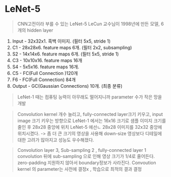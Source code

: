 # LeNet-5

> CNN고전이라 부를 수 있는 LeNet-5 
  LeCun 교수님이 1998년에 만든 모델, 6개의 hidden layer

  1. Input - 32x32x1. 흑백 이미지. (필터 5x5, stride 1)
  2. C1 -  28x28x6. feature maps 6개. (필터 2x2, subsampling)
  3. S2 - 14x14x6. feature maps 6개. (필터 5x5, stride 1)
  4. C3 - 10x10x16. feature maps 16개
  5. S4 - 5x5x16. feature maps 16개.
  6. C5 - FC(Full Connection )120개
  7. F6 - FC(Full Connection) 84개
  8. Output - GC(Gaussian Connections) 10개. (최종 분류)

> LeNet-1 때는 컴퓨팅 능력이 아무래도 떨어지니까 parameter 수가 작은 망을 개발

> Convolution kernel 개수 늘리고, fully-connected layer크기 키우고, input image 크기 키우는 방향으로 
  LeNet-1 에서는 16x16 크기로 샘플 이미지 크기를 줄인 후 28x28 중앙에 위치
  LeNet-5 에선ㄴ 28x28 이미지를 32x32 중앙에 위치시켰다.
  -> 좀 더 큰 크기의 영상을 사용해 down-size 영상보다 디테일에 대한 고려가 많아지고 성능도 우수해졌다.

> Convolution layer 3, Sub-sampling 2 , fully-connected layer 1
  convolution 뒤에 sub-sampling 으로 인해 영상 크기가 1/4로 줄어든다.
  zero-padding 지원하지 않아서 boundary정보가 사라진다. 
  Convoution kernel 의 parameter는 사전에 결정x , 학습으로 최적의 결과 결정 

